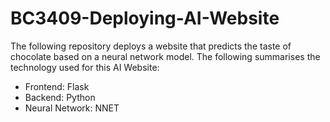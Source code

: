 # BC3409-Deploying-AI-Website
 
The following repository deploys a website that predicts the taste of chocolate based on a neural network model. The following summarises the technology used for this AI Website:
 - Frontend: Flask
 - Backend: Python
 - Neural Network: NNET